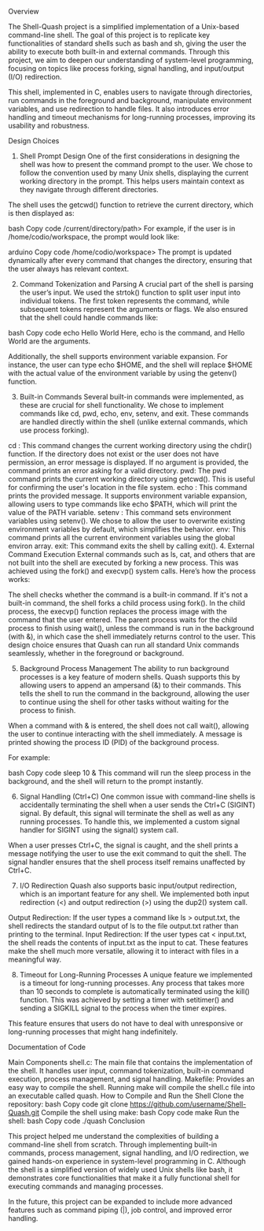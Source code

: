 Overview

The Shell-Quash project is a simplified implementation of a Unix-based command-line shell. The goal of this project is to replicate key functionalities of standard shells such as bash and sh, giving the user the ability to execute both built-in and external commands. Through this project, we aim to deepen our understanding of system-level programming, focusing on topics like process forking, signal handling, and input/output (I/O) redirection.

This shell, implemented in C, enables users to navigate through directories, run commands in the foreground and background, manipulate environment variables, and use redirection to handle files. It also introduces error handling and timeout mechanisms for long-running processes, improving its usability and robustness.

Design Choices

1. Shell Prompt Design
One of the first considerations in designing the shell was how to present the command prompt to the user. We chose to follow the convention used by many Unix shells, displaying the current working directory in the prompt. This helps users maintain context as they navigate through different directories.

The shell uses the getcwd() function to retrieve the current directory, which is then displayed as:

bash
Copy code
/current/directory/path> 
For example, if the user is in /home/codio/workspace, the prompt would look like:

arduino
Copy code
/home/codio/workspace>
The prompt is updated dynamically after every command that changes the directory, ensuring that the user always has relevant context.

2. Command Tokenization and Parsing
A crucial part of the shell is parsing the user’s input. We used the strtok() function to split user input into individual tokens. The first token represents the command, while subsequent tokens represent the arguments or flags. We also ensured that the shell could handle commands like:

bash
Copy code
echo Hello World
Here, echo is the command, and Hello World are the arguments.

Additionally, the shell supports environment variable expansion. For instance, the user can type echo $HOME, and the shell will replace $HOME with the actual value of the environment variable by using the getenv() function.

3. Built-in Commands
Several built-in commands were implemented, as these are crucial for shell functionality. We chose to implement commands like cd, pwd, echo, env, setenv, and exit. These commands are handled directly within the shell (unlike external commands, which use process forking).

cd <directory>: This command changes the current working directory using the chdir() function. If the directory does not exist or the user does not have permission, an error message is displayed. If no argument is provided, the command prints an error asking for a valid directory.
pwd: The pwd command prints the current working directory using getcwd(). This is useful for confirming the user's location in the file system.
echo <message>: This command prints the provided message. It supports environment variable expansion, allowing users to type commands like echo $PATH, which will print the value of the PATH variable.
setenv <variable> <value>: This command sets environment variables using setenv(). We chose to allow the user to overwrite existing environment variables by default, which simplifies the behavior.
env: This command prints all the current environment variables using the global environ array.
exit: This command exits the shell by calling exit().
4. External Command Execution
External commands such as ls, cat, and others that are not built into the shell are executed by forking a new process. This was achieved using the fork() and execvp() system calls. Here’s how the process works:

The shell checks whether the command is a built-in command.
If it's not a built-in command, the shell forks a child process using fork().
In the child process, the execvp() function replaces the process image with the command that the user entered.
The parent process waits for the child process to finish using wait(), unless the command is run in the background (with &), in which case the shell immediately returns control to the user.
This design choice ensures that Quash can run all standard Unix commands seamlessly, whether in the foreground or background.

5. Background Process Management
The ability to run background processes is a key feature of modern shells. Quash supports this by allowing users to append an ampersand (&) to their commands. This tells the shell to run the command in the background, allowing the user to continue using the shell for other tasks without waiting for the process to finish.

When a command with & is entered, the shell does not call wait(), allowing the user to continue interacting with the shell immediately. A message is printed showing the process ID (PID) of the background process.

For example:

bash
Copy code
sleep 10 &
This command will run the sleep process in the background, and the shell will return to the prompt instantly.

6. Signal Handling (Ctrl+C)
One common issue with command-line shells is accidentally terminating the shell when a user sends the Ctrl+C (SIGINT) signal. By default, this signal will terminate the shell as well as any running processes. To handle this, we implemented a custom signal handler for SIGINT using the signal() system call.

When a user presses Ctrl+C, the signal is caught, and the shell prints a message notifying the user to use the exit command to quit the shell. The signal handler ensures that the shell process itself remains unaffected by Ctrl+C.

7. I/O Redirection
Quash also supports basic input/output redirection, which is an important feature for any shell. We implemented both input redirection (<) and output redirection (>) using the dup2() system call.

Output Redirection: If the user types a command like ls > output.txt, the shell redirects the standard output of ls to the file output.txt rather than printing to the terminal.
Input Redirection: If the user types cat < input.txt, the shell reads the contents of input.txt as the input to cat.
These features make the shell much more versatile, allowing it to interact with files in a meaningful way.

8. Timeout for Long-Running Processes
A unique feature we implemented is a timeout for long-running processes. Any process that takes more than 10 seconds to complete is automatically terminated using the kill() function. This was achieved by setting a timer with setitimer() and sending a SIGKILL signal to the process when the timer expires.

This feature ensures that users do not have to deal with unresponsive or long-running processes that might hang indefinitely.

Documentation of Code

Main Components
shell.c: The main file that contains the implementation of the shell. It handles user input, command tokenization, built-in command execution, process management, and signal handling.
Makefile: Provides an easy way to compile the shell. Running make will compile the shell.c file into an executable called quash.
How to Compile and Run the Shell
Clone the repository:
bash
Copy code
git clone https://github.com/username/Shell-Quash.git
Compile the shell using make:
bash
Copy code
make
Run the shell:
bash
Copy code
./quash
Conclusion

This project helped me understand the complexities of building a command-line shell from scratch. Through implementing built-in commands, process management, signal handling, and I/O redirection, we gained hands-on experience in system-level programming in C. Although the shell is a simplified version of widely used Unix shells like bash, it demonstrates core functionalities that make it a fully functional shell for executing commands and managing processes.

In the future, this project can be expanded to include more advanced features such as command piping (|), job control, and improved error handling.
